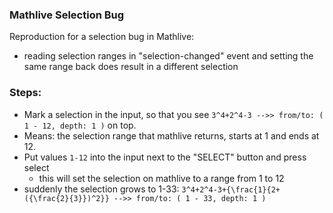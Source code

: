 ### Mathlive Selection Bug

Reproduction for a selection bug in Mathlive:

- reading selection ranges in "selection-changed" event and setting the same range back does result in a different selection

### Steps:

- Mark a selection in the input, so that you see `3^4+2^4-3 -->> from/to: ( 1 - 12, depth: 1 )` on top.
- Means: the selection range that mathlive returns, starts at 1 and ends at 12.
- Put values `1-12` into the input next to the "SELECT" button and press select
  - this will set the selection on mathlive to a range from 1 to 12
- suddenly the selection grows to 1-33: `3^4+2^4-3+{\frac{1}{2+({\frac{2}{3}})^2}} -->> from/to: ( 1 - 33, depth: 1 )`
